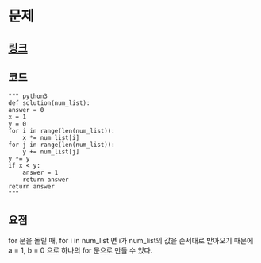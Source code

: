 # 문제 

## [링크](https://school.programmers.co.kr/learn/courses/30/lessons/181929)

## 코드
    """ python3
    def solution(num_list):
    answer = 0
    x = 1
    y = 0
    for i in range(len(num_list)):
        x *= num_list[i]
    for j in range(len(num_list)):
        y += num_list[j]
    y *= y
    if x < y:
        answer = 1
        return answer
    return answer
    """
## 요점
for 문을 돌릴 때, for i in num_list 면 i가 num_list의 값을 순서대로 받아오기 때문에
a = 1, b = 0 으로 하나의 for 문으로 만들 수 있다.
